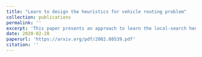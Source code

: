 ```yaml
---
title: "Learn to design the heuristics for vehicle routing problem"
collection: publications
permalink: ''
excerpt: 'This paper presents an approach to learn the local-search heuristics that iteratively improves the solution of Vehicle Routing Problem (VRP). A local-search heuristics is composed of a destroy operator that destructs a candidate solution, and a following repair operator that rebuilds the destructed one into a new one. The proposed neural network, as trained through actor-critic framework, consists of an encoder in form of a modified version of Graph Attention Network where node embeddings and edge embeddings are integrated, and a GRU-based decoder rendering a pair of destroy and repair operators. Experiment results show that it outperforms both the traditional heuristics algorithms and the existing neural combinatorial optimization for VRP on medium-scale data set, and is able to tackle the large-scale data set (e.g., over 400 nodes) which is a considerable challenge in this area. Moreover, the need for expertise and handcrafted heuristics design is eliminated due to the fact that the proposed network learns to design the heuristics with a better performance.'
date: 2020-02-20
paperurl: 'https://arxiv.org/pdf/2002.08539.pdf'
citation: ''
---
```



<!-- [Download paper here](https://arxiv.org/pdf/2002.08539.pdf) -->
